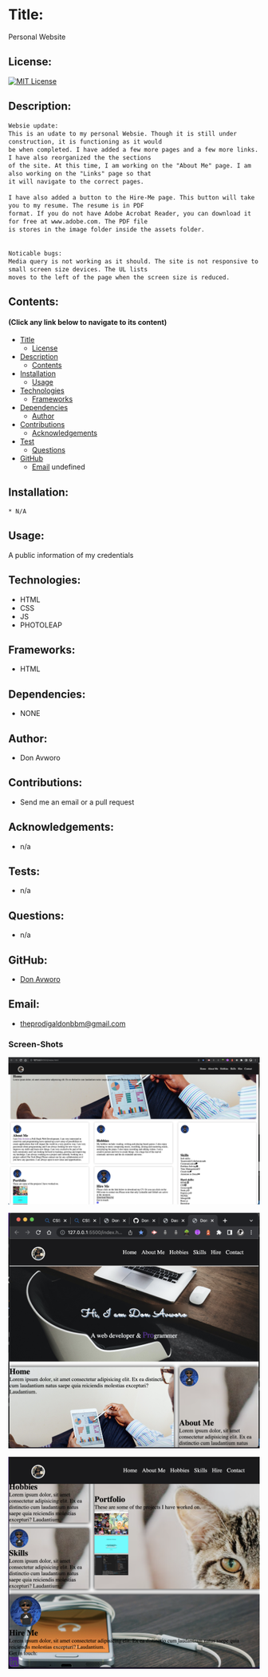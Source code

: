 # Title: 
  Personal Website
  ## License:
  
  [![MIT License](https://img.shields.io/badge/License-MIT-yellow.svg)](https://opensource.org/licenses/MIT)
  
  ## Description:
    Websie update:
    This is an udate to my personal Websie. Though it is still under construction, it is functioning as it would 
    be when completed. I have added a few more pages and a few more links. I have also reorganized the the sections
    of the site. At this time, I am working on the "About Me" page. I am also working on the "Links" page so that
    it will navigate to the correct pages. 

    I have also added a button to the Hire-Me page. This button will take you to my resume. The resume is in PDF
    format. If you do not have Adobe Acrobat Reader, you can download it for free at www.adobe.com. The PDF file 
    is stores in the image folder inside the assets folder.


    Noticable bugs:
    Media query is not working as it should. The site is not responsive to small screen size devices. The UL lists 
    moves to the left of the page when the screen size is reduced.
  ## Contents:
  #### (Click any link below to navigate to its content) 
  * [Title](#title)
    * [License](#license)
  * [Description](#description)
    * [Contents](#contents)
  * [Installation](#installation)
    * [Usage](#usage)
  * [Technologies](#technologies)
    * [Frameworks](#frameworks)
  * [Dependencies](#dependencies)
    * [Author](#author)
  * [Contributions](#contributions)
    * [Acknowledgements](#acknowledgements)
  * [Test](#tests)
    * [Questions](#questions)
  * [GitHub](#github)
    * [Email](#email)
  undefined
  ## Installation:
    * N/A
  ## Usage:
  A public information of my credentials 
  ## Technologies:
  * HTML
  * CSS
  * JS
  * PHOTOLEAP
  ## Frameworks:
  * HTML
  ## Dependencies:
  * NONE
  ## Author:
  * Don Avworo
  ## Contributions:
  * Send me an email or a pull request
  ## Acknowledgements:
  * n/a
  ## Tests: 
  * n/a
  ## Questions:
  * n/a
  ## GitHub:
  * [Don Avworo](https://github.com/DonAvworo)
  ## Email:
  * theprodigaldonbbm@gmail.com

  ### Screen-Shots
  ![Updated Version Looks](assets/image/Screenshot%202022-09-04%20at%2015.18.37.png)

  ![Screen shot of website](assets/image/Screenshot%202022-08-06%20at%2010.54.36.png)

  ![](assets/image/Screenshot%202022-08-06%20at%2011.08.34.png)

